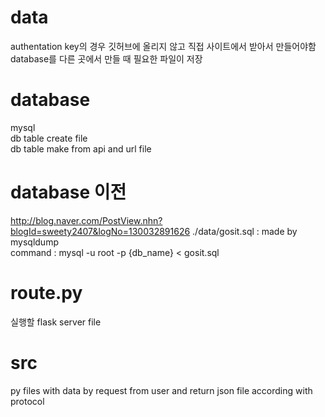 # data  
  authentation key의 경우 깃허브에 올리지 않고 직접 사이트에서 받아서 만들어야함  
  database를 다른 곳에서 만들 때 필요한 파일이 저장  
  
# database  
  mysql  
  db table create file  
  db table make from api and url file 

# database 이전
  http://blog.naver.com/PostView.nhn?blogId=sweety2407&logNo=130032891626
  ./data/gosit.sql : made by mysqldump  
  command : mysql -u root -p {db_name} < gosit.sql
  

# route.py  
  실행할 flask server file  
  
# src  
  py files with data by request from user and return json file according with protocol  
  



